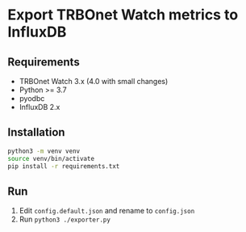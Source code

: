 Export TRBOnet Watch metrics to InfluxDB
===

## Requirements
* TRBOnet Watch 3.x (4.0 with small changes)
* Python >= 3.7
* pyodbc
* InfluxDB 2.x

## Installation

```sh
python3 -m venv venv
source venv/bin/activate
pip install -r requirements.txt
```

## Run
1. Edit `config.default.json` and rename to `config.json`
2. Run `python3 ./exporter.py`
